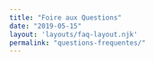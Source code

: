 ```yaml
---
title: "Foire aux Questions"
date: "2019-05-15"
layout: 'layouts/faq-layout.njk'
permalink: "questions-frequentes/"
---
```

